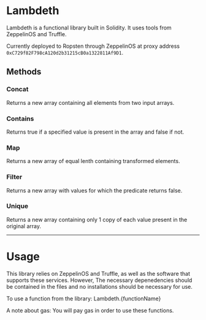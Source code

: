 # Lambdeth

Lambdeth is a functional library built in Solidity. It uses tools from ZeppelinOS and Truffle.

Currently deployed to Ropsten through ZeppelinOS at proxy address `0xC729f82F798cA120d2b31215cB0a1322811Af9D1`.

## Methods

### Concat
Returns a new array containing all elements from two input arrays.

### Contains
Returns true if a specified value is present in the array and false if not.

### Map
Returns a new array of equal lenth containing transformed elements.

### Filter
Returns a new array with values for which the predicate returns false.

### Unique
Returns a new array containing only 1 copy of each value present in the original array.
____________________________________________________________________________________________________________________________________
# Usage

This library relies on ZeppelinOS and Truffle, as well as the software that supports these services. However, The necessary depenedencies should be contained in the files and no installations should be necessary for use.

To use a function from the library:
    Lambdeth.{functionName}
    
 A note about gas:
 You will pay gas in order to use these functions.
